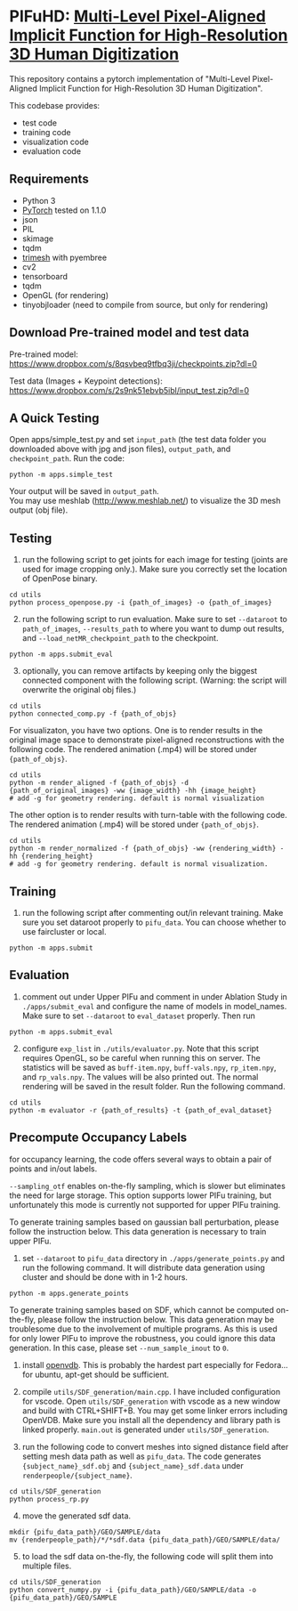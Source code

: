 # PIFuHD: [Multi-Level Pixel-Aligned Implicit Function for High-Resolution 3D Human Digitization](https://shunsukesaito.github.io/PIFuHD/)

This repository contains a pytorch implementation of "Multi-Level Pixel-Aligned Implicit Function for High-Resolution 3D Human Digitization".

This codebase provides: 
- test code
- training code
- visualization code
- evaluation code

## Requirements
- Python 3
- [PyTorch](https://pytorch.org/) tested on 1.1.0
- json
- PIL
- skimage
- tqdm
- [trimesh](https://trimsh.org/) with pyembree
- cv2
- tensorboard
- tqdm
- OpenGL (for rendering)
- tinyobjloader (need to compile from source, but only for rendering)



## Download Pre-trained model and test data

Pre-trained model: https://www.dropbox.com/s/8qsvbeq9tfbq3ji/checkpoints.zip?dl=0

Test data (Images + Keypoint detections): https://www.dropbox.com/s/2s9nk51ebvb5ibl/input_test.zip?dl=0

## A Quick Testing
Open apps/simple_test.py and set `input_path` (the test data folder you downloaded above with jpg and json files), `output_path`, and `checkpoint_path`. Run the code:
```
python -m apps.simple_test
```

Your output will be saved in `output_path`.  
You may use meshlab (http://www.meshlab.net/) to visualize the 3D mesh output (obj file). 


## Testing
1. run the following script to get joints for each image for testing (joints are used for image cropping only.). Make sure you correctly set the location of OpenPose binary.
```
cd utils
python process_openpose.py -i {path_of_images} -o {path_of_images}
```

2. run the following script to run evaluation. Make sure to set `--dataroot` to `path_of_images`, `--results_path` to where you want to dump out results, and `--load_netMR_checkpoint_path` to the checkpoint.
```
python -m apps.submit_eval
```

3. optionally, you can remove artifacts by keeping only the biggest connected component with the following script. (Warning: the script will overwrite the original obj files.)
```
cd utils
python connected_comp.py -f {path_of_objs}
```

For visualizaton, you have two options. One is to render results in the original image space to demonstrate pixel-aligned reconstructions with the following code. The rendered animation (.mp4) will be stored under `{path_of_objs}`.
```
cd utils
python -m render_aligned -f {path_of_objs} -d {path_of_original_images} -ww {image_width} -hh {image_height} 
# add -g for geometry rendering. default is normal visualization 
```
The other option is to render results with turn-table with the following code. The rendered animation (.mp4) will be stored under `{path_of_objs}`.
```
cd utils
python -m render_normalized -f {path_of_objs} -ww {rendering_width} -hh {rendering_height} 
# add -g for geometry rendering. default is normal visualization.
```

## Training 
1. run the following script after commenting out/in relevant training. Make sure you set dataroot properly to `pifu_data`. You can choose whether to use faircluster or local. 
```
python -m apps.submit
```


## Evaluation
1. comment out under Upper PIFu and comment in under Ablation Study in `./apps/submit_eval` and configure the name of models in model_names. Make sure to set `--dataroot` to `eval_dataset` properly. Then run
```
python -m apps.submit_eval
```

2. configure `exp_list` in `./utils/evaluator.py`. Note that this script requires OpenGL, so be careful when running this on server. The statistics will be saved as `buff-item.npy`, `buff-vals.npy`, `rp_item.npy`, and `rp_vals.npy`. The values will be also printed out. The normal rendering will be saved in the result folder. Run the following command.
```
cd utils
python -m evaluator -r {path_of_results} -t {path_of_eval_dataset}
```

## Precompute Occupancy Labels
for occupancy learning, the code offers several ways to obtain a pair of points and in/out labels. 

`--sampling_otf` enables on-the-fly sampling, which is slower but eliminates the need for large storage. This option supports lower PIFu training, but unfortunately this mode is currently not supported for upper PIFu training.

To generate training samples based on gaussian ball perturbation, please follow the instruction below. This data generation is necessary to train upper PIFu.

1. set `--dataroot` to `pifu_data` directory in `./apps/generate_points.py` and run the following command. It will distribute data generation using cluster and should be done with in 1-2 hours.
```
python -m apps.generate_points
```

To generate training samples based on SDF, which cannot be computed on-the-fly, please follow the instruction below. This data generation may be troublesome due to the involvement of multiple programs. As this is used for only lower PIFu to improve the robustness, you could ignore this data generation. In this case, please set `--num_sample_inout` to `0`.
1. install [openvdb](https://www.openvdb.org/download/). This is probably the hardest part especially for Fedora... for ubuntu, apt-get should be sufficient.

2. compile `utils/SDF_generation/main.cpp`. I have included configuration for vscode. Open `utils/SDF_generation` with vscode as a new window and build with CTRL+SHIFT+B. You may get some linker errors including OpenVDB. Make sure you install all the dependency and library path is linked properly.  `main.out` is generated under `utils/SDF_generation`.

3. run the following code to convert meshes into signed distance field after setting mesh data path as well as `pifu_data`. The code generates `{subject_name}_sdf.obj` and `{subject_name}_sdf.data` under `renderpeople/{subject_name}`.
```
cd utils/SDF_generation
python process_rp.py
```

4. move the generated sdf data.
```
mkdir {pifu_data_path}/GEO/SAMPLE/data
mv {renderpeople_path}/*/*sdf.data {pifu_data_path}/GEO/SAMPLE/data/
```

5. to load the sdf data on-the-fly, the following code will split them into multiple files.
```
cd utils/SDF_generation
python convert_numpy.py -i {pifu_data_path}/GEO/SAMPLE/data -o {pifu_data_path}/GEO/SAMPLE 
```
